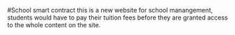 #School smart contract
this is a new website for school manangement, students would have to pay their tuition fees before they are granted access to the whole content on the site.
